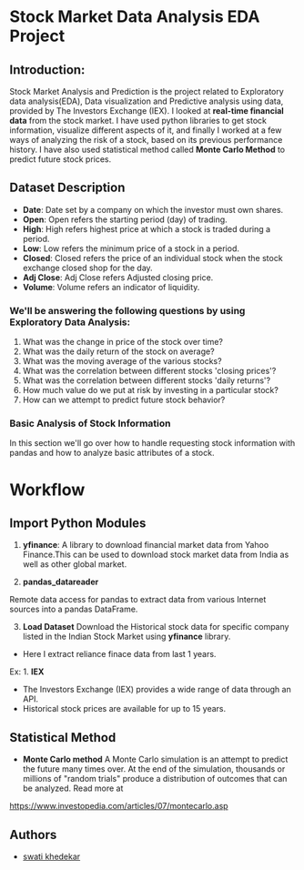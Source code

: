 
# Stock Market Data Analysis EDA Project

## Introduction:
Stock Market Analysis and Prediction is the project related to Exploratory data analysis(EDA), Data visualization and Predictive analysis using data, provided by The Investors Exchange (IEX). I looked at **real-time financial data** from the stock market. I have used python libraries to get stock information, visualize different aspects of it, and finally I worked at a few ways of analyzing the risk of a stock, based on its previous performance history. I have also used statistical method called **Monte Carlo Method** to predict future stock prices.


## Dataset Description
- **Date**: Date set by a company on which the investor must own shares.
- **Open**: Open refers the starting period (day) of trading.
- **High**: High refers highest price at which a stock is traded during a period.
- **Low**: Low refers the minimum price of a stock in a period.
- **Closed**: Closed refers the price of an individual stock when the stock exchange closed shop for the day.
- **Adj Close**: Adj Close refers Adjusted closing price.
- **Volume**: Volume refers an indicator of liquidity.

### We'll be answering the following questions by using Exploratory Data Analysis:

1. What was the change in price of the stock over time?
2. What was the daily return of the stock on average?
3. What was the moving average of the various stocks?
4. What was the correlation between different stocks 'closing prices'?
5. What was the correlation between different stocks 'daily returns'?
6. How much value do we put at risk by investing in a particular stock?
7. How can we attempt to predict future stock behavior?

### Basic Analysis of Stock Information
In this section we'll go over how to handle requesting stock information with pandas and how to analyze basic attributes of a stock.
# Workflow
## Import Python Modules
1. **yfinance**: 
A library to download financial market data from Yahoo Finance.This can be used to download stock market data from India as well as other global market.

2. **pandas_datareader**

Remote data access for pandas to extract data from various Internet sources into a pandas DataFrame.

3. **Load Dataset**
Download the Historical stock data for specific company listed in the Indian Stock Market using **yfinance** library.
- Here I extract reliance finace data from last 1 years.

Ex: 1. **IEX**
- The Investors Exchange (IEX) provides a wide range of data through an API.
- Historical stock prices are available for up to 15 years.
## Statistical Method
- **Monte Carlo method**
A Monte Carlo simulation is an attempt to predict the future many times over. At the end of the simulation, thousands or millions of "random trials" produce a distribution of outcomes that can be analyzed.
Read more at 

https://www.investopedia.com/articles/07/montecarlo.asp
## Authors

- [swati khedekar](https://github.com/Swatikhedekar/Stock-Market-Data-Analysis-EDA-project)

